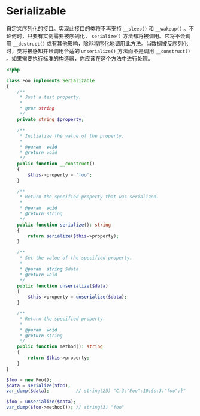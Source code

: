 # Serializable

自定义序列化的接口。实现此接口的类将不再支持 `__sleep()` 和 `__wakeup()` 。不论何时，只要有实例需要被序列化， `serialize()` 方法都将被调用。它将不会调用 `__destruct()` 或有其他影响，除非程序化地调用此方法。当数据被反序列化时，类将被感知并且调用合适的 `unserialize()` 方法而不是调用 `__construct()` 。如果需要执行标准的构造器，你应该在这个方法中进行处理。

```php
<?php

class Foo implements Serializable
{
    /**
     * Just a test property.
     *
     * @var string
     */
    private string $property;

    /**
     * Initialize the value of the property.
     *
     * @param  void
     * @return void
     */
    public function __construct()
    {
        $this->property = 'foo';
    }

    /**
     * Return the specified property that was serialized.
     *
     * @param  void
     * @return string
     */
    public function serialize(): string
    {
        return serialize($this->property);
    }

    /**
     * Set the value of the specified property.
     *
     * @param  string $data
     * @return void
     */
    public function unserialize($data)
    {
        $this->property = unserialize($data);
    }

    /**
     * Return the specified property.
     *
     * @param  void
     * @return string
     */
    public function method(): string
    {
        return $this->property;
    }
}

$foo = new Foo();
$data = serialize($foo);
var_dump($data);          // string(25) "C:3:"Foo":10:{s:3:"foo";}"

$foo = unserialize($data);
var_dump($foo->method()); // string(3) "foo"

```

